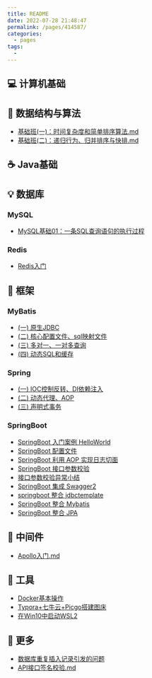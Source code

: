 ```yaml
---
title: README
date: 2022-07-28 21:48:47
permalink: /pages/414587/
categories:
  - pages
tags:
  - 
---
```

## 💻 计算机基础
## 🎨 数据结构与算法
- [基础班(一)：时间复杂度和简单排序算法.md](docs/数据结构与算法/基础班(一)-时间复杂度和简单排序算法.md)
- [基础班(二)：递归行为、归并排序与快排.md](docs/数据结构与算法/基础班(二)-递归行为、归并排序与快排.md)

## ☕ Java基础

## 💡 数据库

### MySQL
* [MySQL基础01：一条SQL查询语句的执行过程](docs/数据库/MySQL/MySQL基础01：一条SQL查询语句的执行过程.md)

### Redis
* [Redis入门](docs/数据库/Redis/Redis入门.md)

## 📙 框架
### MyBatis
* [(一) 原生JDBC](docs/框架/SSM/MyBatis笔记(一)--原生JDBC.md)
* [(二) 核心配置文件、sql映射文件](docs/框架/SSM/MyBatis笔记(二)--核心配置文件、sql映射文件.md)
* [(三) 多对一、一对多查询](docs/框架/SSM/MyBatis笔记(三)--多对一、一对多查询.md)
* [(四) 动态SQL和缓存](docs/框架/SSM/Mybatis笔记(四)--动态SQL和缓存.md)

### Spring
* [(一) IOC控制反转、DI依赖注入](docs/框架/SSM/Spring笔记(一)----IOC控制反转、DI依赖注入.md)
* [(二) 动态代理、AOP](docs/框架/SSM/Spring笔记(二)----动态代理、AOP.md)
* [(三) 声明式事务](docs/框架/SSM/Spring笔记(三)----声明式事务.md)

### SpringBoot
- [SpringBoot 入门案例 HelloWorld](docs/框架/SpringBoot/demo-helloworld.md)
- [SpringBoot 配置文件](docs/框架/SpringBoot/demo-properties.md)
- [SpringBoot 利用 AOP 实现日志切面](docs/框架/SpringBoot/demo-log-aop.md)
- [SpringBoot 接口参数校验](docs/框架/SpringBoot/demo-validation.md)
- [接口参数校验异常小结](docs/框架/SpringBoot/接口参数校验异常小结.md)
- [SpringBoot 集成 Swagger2](docs/框架/SpringBoot/demo-swagger2.md)
- [springboot 整合 jdbctemplate](docs/框架/SpringBoot/demo-jdbctemplate.md)
- [SpringBoot 整合 Mybatis](docs/框架/SpringBoot/demo-mybatis.md)
- [SpringBoot 整合 JPA](docs/框架/SpringBoot/demo-jpa.md)

## 🎯 中间件
* [Apollo入门.md](docs/中间件/Apollo入门.md)

## 🏓 工具
* [Docker基本操作](docs/工具/Docker基本操作.md)
* [Typora+七牛云+Picgo搭建图床](docs/工具/Typora+七牛云+Picgo搭建图床.md)
* [在Win10中启动WSL2](docs/工具/在Win10中启动WSL2)

## 📐 更多
* [数据库重复插入记录引发的问题](docs/更多/数据库重复插入记录引发的问题.md)
* [API接口签名校验.md](docs/更多/API接口签名校验.md)



